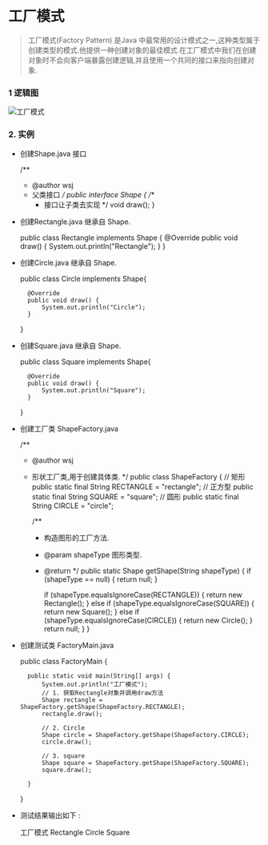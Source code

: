 # 工厂模式
> 工厂模式(Factory Pattern) 是Java 中最常用的设计模式之一,这种类型属于创建类型的模式.他提供一种创建对象的最佳模式.在工厂模式中我们在创建对象时不会向客户端暴露创建逻辑,并且使用一个共同的接口来指向创建对象.

### 1 逻辑图
![工厂模式](http://www.runoob.com/wp-content/uploads/2014/08/factory_pattern_uml_diagram.jpg)

### 2. 实例

- 创建Shape.java 接口

	/**
	 * @author wsj
	 * 父类接口
	 */
	public interface Shape {
		/**
		 * 接口让子类去实现
		 */
		void draw();
	}



- 创建Rectangle.java 继承自 Shape.

	public class Rectangle implements Shape {
		@Override
		public void draw() {
			System.out.println("Rectangle");
		}
	}
	
- 创建Circle.java 继承自 Shape.

	public class Circle implements Shape{
	
		@Override
		public void draw() {
			System.out.println("Circle");
		}
	}

- 创建Square.java 继承自 Shape.

	public class Square implements Shape{
	
		@Override
		public void draw() {
			System.out.println("Square");
		}
	}

- 创建工厂类 ShapeFactory.java

	/**
	 * @author wsj
	 * 形状工厂类,用于创建具体类.
	 */
	public class ShapeFactory {
		// 矩形
		public static final String RECTANGLE = "rectangle";
		// 正方型
		public static final String SQUARE = "square";
		// 圆形
		public static final String CIRCLE = "circle";
		
		/**
		 * 构造图形的工厂方法.
		 * @param shapeType 图形类型.
		 * @return
		 */
		public static Shape getShape(String shapeType) {
			if (shapeType == null) {
				return null;
			}
	
			if (shapeType.equalsIgnoreCase(RECTANGLE)) {
				return new Rectangle();
			} else if (shapeType.equalsIgnoreCase(SQUARE)) {
				return new Square();
			} else if (shapeType.equalsIgnoreCase(CIRCLE)) {
				return new Circle();
			} 
			return null;
		}
	}
	
- 创建测试类 FactoryMain.java

	public class FactoryMain {
	
		public static void main(String[] args) {
			System.out.println("工厂模式");
			// 1. 获取Rectangle对象并调用draw方法
			Shape rectangle = ShapeFactory.getShape(ShapeFactory.RECTANGLE);
			rectangle.draw();
			
			// 2. Circle
			Shape circle = ShapeFactory.getShape(ShapeFactory.CIRCLE);
			circle.draw();
			
			// 3. square
			Shape square = ShapeFactory.getShape(ShapeFactory.SQUARE);
			square.draw();
			
		}
	
	}

- 测试结果输出如下 :
	
	工厂模式
	Rectangle
	Circle
	Square
	











